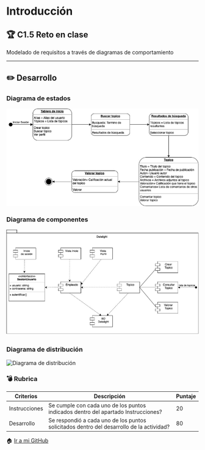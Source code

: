 # Introducción

## :trophy: C1.5 Reto en clase

Modelado de requisitos a través de diagramas de comportamiento

___

## :pencil2: Desarrollo

### Diagrama de estados
![Diagrama de estados](https://github.com/CesarArred/Analisis_Avanzado_de_Software/blob/main/img/Diagrama%20de%20estados.jpg?raw=true) 

### Diagrama de componentes
![Diagrama de componentes](https://github.com/CesarArred/Analisis_Avanzado_de_Software/blob/main/img/Diagrama%20de%20componentes.jpg?raw=true)

### Diagrama de distribución
![Diagrama de distribución](https://github.com/CesarArred/Analisis_Avanzado_de_Software/blob/main/img/Diagrama%20de%20distribución.jpg)

### :bomb: Rubrica

| Criterios     | Descripción                                                                                  | Puntaje |
| ------------- | -------------------------------------------------------------------------------------------- | ------- |
| Instrucciones | Se cumple con cada uno de los puntos indicados dentro del apartado Instrucciones?            | 20 |
| Desarrollo    | Se respondió a cada uno de los puntos solicitados dentro del desarrollo de la actividad?    | 80      |

:house: [Ir a mi GitHub](https://github.com/CesarArred/Analisis_Avanzado_de_Software)

